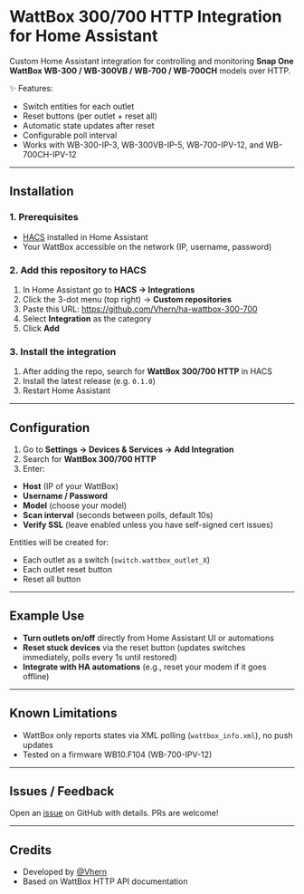 # WattBox 300/700 HTTP Integration for Home Assistant

Custom Home Assistant integration for controlling and monitoring **Snap One WattBox WB-300 / WB-300VB / WB-700 / WB-700CH** models over HTTP.

✨ Features:
- Switch entities for each outlet
- Reset buttons (per outlet + reset all)
- Automatic state updates after reset
- Configurable poll interval
- Works with WB-300-IP-3, WB-300VB-IP-5, WB-700-IPV-12, and WB-700CH-IPV-12

---

## Installation

### 1. Prerequisites
- [HACS](https://hacs.xyz/) installed in Home Assistant
- Your WattBox accessible on the network (IP, username, password)

### 2. Add this repository to HACS
1. In Home Assistant go to **HACS → Integrations**  
2. Click the 3-dot menu (top right) → **Custom repositories**  
3. Paste this URL: https://github.com/Vhern/ha-wattbox-300-700
4. Select **Integration** as the category  
5. Click **Add**

### 3. Install the integration
1. After adding the repo, search for **WattBox 300/700 HTTP** in HACS  
2. Install the latest release (e.g. `0.1.0`)  
3. Restart Home Assistant

---

## Configuration

1. Go to **Settings → Devices & Services → Add Integration**  
2. Search for **WattBox 300/700 HTTP**  
3. Enter:
- **Host** (IP of your WattBox)  
- **Username / Password**  
- **Model** (choose your model)  
- **Scan interval** (seconds between polls, default 10s)  
- **Verify SSL** (leave enabled unless you have self-signed cert issues)

Entities will be created for:
- Each outlet as a switch (`switch.wattbox_outlet_X`)  
- Each outlet reset button  
- Reset all button  

---

## Example Use

- **Turn outlets on/off** directly from Home Assistant UI or automations  
- **Reset stuck devices** via the reset button (updates switches immediately, polls every 1s until restored)  
- **Integrate with HA automations** (e.g., reset your modem if it goes offline)

---

## Known Limitations
- WattBox only reports states via XML polling (`wattbox_info.xml`), no push updates  
- Tested on a firmware WB10.F104 (WB-700-IPV-12)

---

## Issues / Feedback
Open an [issue](https://github.com/Vhern/ha-wattbox-300-700/issues) on GitHub with details. PRs are welcome!

---

## Credits
- Developed by [@Vhern](https://github.com/Vhern)  
- Based on WattBox HTTP API documentation  
